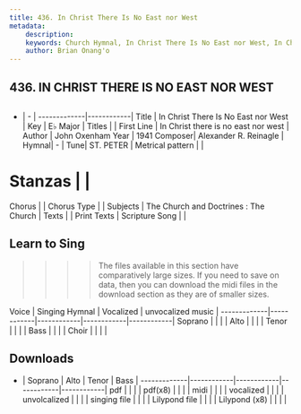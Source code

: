 ```yaml
---
title: 436. In Christ There Is No East nor West
metadata:
    description: 
    keywords: Church Hymnal, In Christ There Is No East nor West, In Christ there is no east nor west, 
    author: Brian Onang'o
---
```



## 436. IN CHRIST THERE IS NO EAST NOR WEST

```txt

```

- |   -  |
-------------|------------|
Title | In Christ There Is No East nor West |
Key | E♭ Major |
Titles |  |
First Line | In Christ there is no east nor west |
Author | John Oxenham
Year | 1941
Composer| Alexander R. Reinagle |
Hymnal|  - |
Tune| ST. PETER |
Metrical pattern | |
# Stanzas |  |
Chorus |  |
Chorus Type |  |
Subjects | The Church and Doctrines : The Church |
Texts |  |
Print Texts | 
Scripture Song |  |
  
## Learn to Sing

>>>> The files available in this section have comparatively large sizes. If you need to save on data, then you can download the midi files in the download section as they are of smaller sizes.

Voice |  Singing Hymnal | Vocalized | unvocalized music |
-------------|------------|------------|------------|------------|
Soprano | | | |
Alto | | | |
Tenor | | | |
Bass | | | |
Choir | | | |

## Downloads

- |  Soprano | Alto | Tenor | Bass |
-------------|------------|------------|------------|------------|
pdf | | | |
pdf(x8) | | | |
midi | | | |
vocalized | | | |
unvolcalized | | | |
singing file | | | |
Lilypond file | | | |
Lilypond (x8) | | | |
  